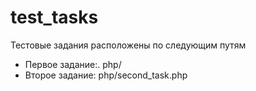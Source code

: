 # test_tasks

Тестовые задания расположены по следующим путям

* Первое задание:. php/
* Второе задание: php/second_task.php
